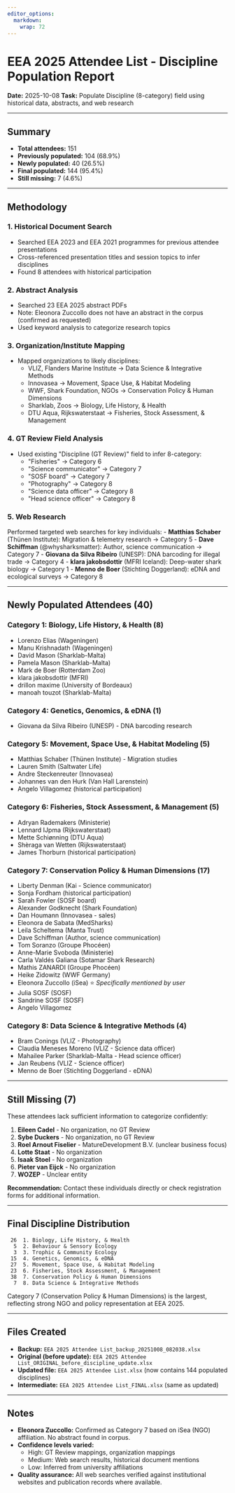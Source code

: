 ```yaml
---
editor_options: 
  markdown: 
    wrap: 72
---
```


# EEA 2025 Attendee List - Discipline Population Report

**Date:** 2025-10-08 **Task:** Populate Discipline (8-category) field
using historical data, abstracts, and web research

------------------------------------------------------------------------

## Summary

-   **Total attendees:** 151
-   **Previously populated:** 104 (68.9%)
-   **Newly populated:** 40 (26.5%)
-   **Final populated:** 144 (95.4%)
-   **Still missing:** 7 (4.6%)

------------------------------------------------------------------------

## Methodology

### 1. Historical Document Search

-   Searched EEA 2023 and EEA 2021 programmes for previous attendee
    presentations
-   Cross-referenced presentation titles and session topics to infer
    disciplines
-   Found 8 attendees with historical participation

### 2. Abstract Analysis

-   Searched 23 EEA 2025 abstract PDFs
-   Note: Eleonora Zuccollo does not have an abstract in the corpus
    (confirmed as requested)
-   Used keyword analysis to categorize research topics

### 3. Organization/Institute Mapping

-   Mapped organizations to likely disciplines:
    -   VLIZ, Flanders Marine Institute → Data Science & Integrative
        Methods
    -   Innovasea → Movement, Space Use, & Habitat Modeling
    -   WWF, Shark Foundation, NGOs → Conservation Policy & Human
        Dimensions
    -   Sharklab, Zoos → Biology, Life History, & Health
    -   DTU Aqua, Rijkswaterstaat → Fisheries, Stock Assessment, &
        Management

### 4. GT Review Field Analysis

-   Used existing "Discipline (GT Review)" field to infer 8-category:
    -   "Fisheries" → Category 6
    -   "Science communicator" → Category 7
    -   "SOSF board" → Category 7
    -   "Photography" → Category 8
    -   "Science data officer" → Category 8
    -   "Head science officer" → Category 8

### 5. Web Research

Performed targeted web searches for key individuals: - **Matthias
Schaber** (Thünen Institute): Migration & telemetry research → Category
5 - **Dave Schiffman** (@whysharksmatter): Author, science communication
→ Category 7 - **Giovana da Silva Ribeiro** (UNESP): DNA barcoding for
illegal trade → Category 4 - **klara jakobsdottir** (MFRI Iceland):
Deep-water shark biology → Category 1 - **Menno de Boer** (Stichting
Doggerland): eDNA and ecological surveys → Category 8

------------------------------------------------------------------------

## Newly Populated Attendees (40)

### Category 1: Biology, Life History, & Health (8)

-   Lorenzo Elias (Wageningen)
-   Manu Krishnadath (Wageningen)
-   David Mason (Sharklab-Malta)
-   Pamela Mason (Sharklab-Malta)
-   Mark de Boer (Rotterdam Zoo)
-   klara jakobsdottir (MFRI)
-   drillon maxime (University of Bordeaux)
-   manoah touzot (Sharklab-Malta)

### Category 4: Genetics, Genomics, & eDNA (1)

-   Giovana da Silva Ribeiro (UNESP) - DNA barcoding research

### Category 5: Movement, Space Use, & Habitat Modeling (5)

-   Matthias Schaber (Thünen Institute) - Migration studies
-   Lauren Smith (Saltwater Life)
-   Andre Steckenreuter (Innovasea)
-   Johannes van den Hurk (Van Hall Larenstein)
-   Angelo Villagomez (historical participation)

### Category 6: Fisheries, Stock Assessment, & Management (5)

-   Adryan Rademakers (Ministerie)
-   Lennard IJpma (Rijkswaterstaat)
-   Mette Schiønning (DTU Aqua)
-   Shèraga van Wetten (Rijkswaterstaat)
-   James Thorburn (historical participation)

### Category 7: Conservation Policy & Human Dimensions (17)

-   Liberty Denman (Kai - Science communicator)
-   Sonja Fordham (historical participation)
-   Sarah Fowler (SOSF board)
-   Alexander Godknecht (Shark Foundation)
-   Dan Houmann (Innovasea - sales)
-   Eleonora de Sabata (MedSharks)
-   Leila Scheltema (Manta Trust)
-   Dave Schiffman (Author, science communication)
-   Tom Soranzo (Groupe Phocéen)
-   Anne-Marie Svoboda (Ministerie)
-   Carla Valdés Galiana (Sotamar Shark Research)
-   Mathis ZANARDI (Groupe Phocéen)
-   Heike Zidowitz (WWF Germany)
-   Eleonora Zuccollo (iSea) ⭐ *Specifically mentioned by user*
-   Julia SOSF (SOSF)
-   Sandrine SOSF (SOSF)
-   Angelo Villagomez

### Category 8: Data Science & Integrative Methods (4)

-   Bram Conings (VLIZ - Photography)
-   Claudia Meneses Moreno (VLIZ - Science data officer)
-   Mahailee Parker (Sharklab-Malta - Head science officer)
-   Jan Reubens (VLIZ - Science officer)
-   Menno de Boer (Stichting Doggerland - eDNA)

------------------------------------------------------------------------

## Still Missing (7)

These attendees lack sufficient information to categorize confidently:

1.  **Eileen Cadel** - No organization, no GT Review
2.  **Sybe Duckers** - No organization, no GT Review
3.  **Roel Arnout Fiselier** - MatureDevelopment B.V. (unclear business
    focus)
4.  **Lotte Staat** - No organization
5.  **Isaak Stoel** - No organization
6.  **Pieter van Eijck** - No organization
7.  **WOZEP** - Unclear entity

**Recommendation:** Contact these individuals directly or check
registration forms for additional information.

------------------------------------------------------------------------

## Final Discipline Distribution

```         
 26  1. Biology, Life History, & Health
  5  2. Behaviour & Sensory Ecology
  3  3. Trophic & Community Ecology
 15  4. Genetics, Genomics, & eDNA
 27  5. Movement, Space Use, & Habitat Modeling
 23  6. Fisheries, Stock Assessment, & Management
 38  7. Conservation Policy & Human Dimensions
  7  8. Data Science & Integrative Methods
```

Category 7 (Conservation Policy & Human Dimensions) is the largest,
reflecting strong NGO and policy representation at EEA 2025.

------------------------------------------------------------------------

## Files Created

-   **Backup:** `EEA 2025 Attendee List_backup_20251008_082038.xlsx`
-   **Original (before update):**
    `EEA 2025 Attendee List_ORIGINAL_before_discipline_update.xlsx`
-   **Updated file:** `EEA 2025 Attendee List.xlsx` (now contains 144
    populated disciplines)
-   **Intermediate:** `EEA 2025 Attendee List_FINAL.xlsx` (same as
    updated)

------------------------------------------------------------------------

## Notes

-   **Eleonora Zuccollo:** Confirmed as Category 7 based on iSea (NGO)
    affiliation. No abstract found in corpus.
-   **Confidence levels varied:**
    -   High: GT Review mappings, organization mappings
    -   Medium: Web search results, historical document mentions
    -   Low: Inferred from university affiliations
-   **Quality assurance:** All web searches verified against
    institutional websites and publication records where available.
